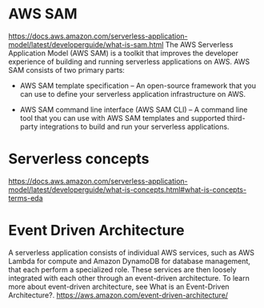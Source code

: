 

# AWS SAM
https://docs.aws.amazon.com/serverless-application-model/latest/developerguide/what-is-sam.html
The AWS Serverless Application Model (AWS SAM) is a toolkit that improves the developer experience of building and running serverless applications on AWS. AWS SAM consists of two primary parts:

- AWS SAM template specification – An open-source framework that you can use to define your serverless application infrastructure on AWS.

- AWS SAM command line interface (AWS SAM CLI) – A command line tool that you can use with AWS SAM templates and supported third-party integrations to build and run your serverless applications.



# Serverless concepts
https://docs.aws.amazon.com/serverless-application-model/latest/developerguide/what-is-concepts.html#what-is-concepts-terms-eda


# Event Driven Architecture
A serverless application consists of individual AWS services, such as AWS Lambda for compute and Amazon DynamoDB for database management, that each perform a specialized role. These services are then loosely integrated with each other through an event-driven architecture. To learn more about event-driven architecture, see What is an Event-Driven Architecture?.
https://aws.amazon.com/event-driven-architecture/


